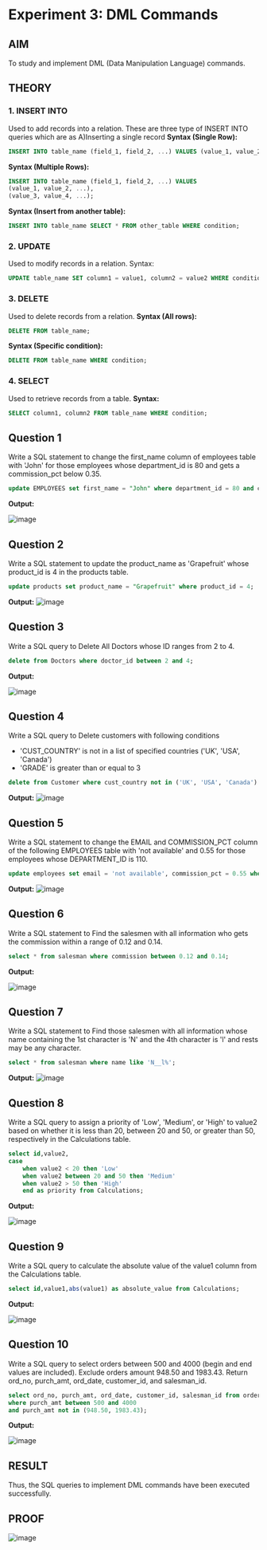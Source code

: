 # Experiment 3: DML Commands

## AIM
To study and implement DML (Data Manipulation Language) commands.

## THEORY

### 1. INSERT INTO
Used to add records into a relation.
These are three type of INSERT INTO queries which are as
A)Inserting a single record
**Syntax (Single Row):**
```sql
INSERT INTO table_name (field_1, field_2, ...) VALUES (value_1, value_2, ...);
```
**Syntax (Multiple Rows):**
```sql
INSERT INTO table_name (field_1, field_2, ...) VALUES
(value_1, value_2, ...),
(value_3, value_4, ...);
```
**Syntax (Insert from another table):**
```sql
INSERT INTO table_name SELECT * FROM other_table WHERE condition;
```
### 2. UPDATE
Used to modify records in a relation.
Syntax:
```sql
UPDATE table_name SET column1 = value1, column2 = value2 WHERE condition;
```
### 3. DELETE
Used to delete records from a relation.
**Syntax (All rows):**
```sql
DELETE FROM table_name;
```
**Syntax (Specific condition):**
```sql
DELETE FROM table_name WHERE condition;
```
### 4. SELECT
Used to retrieve records from a table.
**Syntax:**
```sql
SELECT column1, column2 FROM table_name WHERE condition;
```
**Question 1**
--
Write a SQL statement to change the first_name column of employees table with 'John' for those employees whose department_id is 80 and gets a commission_pct below 0.35.

```sql
update EMPLOYEES set first_name = "John" where department_id = 80 and commission_pct < .35;
```

**Output:**

![image](https://github.com/user-attachments/assets/246583e1-c637-4b47-a140-a12a6dd53871)

**Question 2**
---
Write a SQL statement to update the product_name as 'Grapefruit' whose product_id is 4 in the products table.

```sql
update products set product_name = "Grapefruit" where product_id = 4;
```

**Output:**
![image](https://github.com/user-attachments/assets/81148570-0140-4836-9dba-24c12d67f032)

**Question 3**
---
Write a SQL query to Delete All Doctors whose ID ranges from 2 to 4.

```sql
delete from Doctors where doctor_id between 2 and 4;
```

**Output:**

![image](https://github.com/user-attachments/assets/44b75600-fdb6-4884-b6c6-b7b8594dc772)

**Question 4**
---
Write a SQL query to Delete customers with following conditions

* 'CUST_COUNTRY' is not in a list of specified countries ('UK', 'USA', 'Canada')
* 'GRADE' is greater than or equal to 3

```sql
delete from Customer where cust_country not in ('UK', 'USA', 'Canada') and grade >= 3
```

**Output:**
![image](https://github.com/user-attachments/assets/0fec7b3c-b4a6-4b1f-bb59-0f6250acfd44)

**Question 5**
---
Write a SQL statement to change the EMAIL and COMMISSION_PCT column of the following EMPLOYEES table with 'not available' and 0.55 for those employees whose DEPARTMENT_ID is 110.

```sql
update employees set email = 'not available', commission_pct = 0.55 where department_id=110;
```

**Output:**
![image](https://github.com/user-attachments/assets/4d3b0c1f-5fc2-4bac-ae8e-2e8babd8a526)


**Question 6**
---
Write a SQL statement to Find the salesmen with all information who gets the commission within a range of 0.12 and 0.14.

```sql
select * from salesman where commission between 0.12 and 0.14;
```

**Output:**

![image](https://github.com/user-attachments/assets/c216330a-e369-4dc1-8b89-2b9fe0235e8b)

**Question 7**
---
Write a SQL statement to Find those salesmen with all information whose name containing the 1st character is 'N' and the 4th character is 'l' and rests may be any character.

```sql
select * from salesman where name like 'N__l%';
```

**Output:**
![image](https://github.com/user-attachments/assets/65d2e588-ff0e-436e-852a-298a79abc143)

**Question 8**
---
Write a SQL query to assign a priority of 'Low', 'Medium', or 'High' to value2 based on whether it is less than 20, between 20 and 50, or greater than 50, respectively in the Calculations table.

```sql
select id,value2, 
case
    when value2 < 20 then 'Low'
    when value2 between 20 and 50 then 'Medium'
    when value2 > 50 then 'High'
    end as priority from Calculations;
```

**Output:**

![image](https://github.com/user-attachments/assets/ae61d350-fc6d-4178-b037-c1f823dda408)

**Question 9**
---
Write a SQL query to calculate the absolute value of the value1 column from the Calculations table.

```sql
select id,value1,abs(value1) as absolute_value from Calculations;
```

**Output:**

![image](https://github.com/user-attachments/assets/5a12a686-465e-4ace-84b9-7261faed914c)


**Question 10**
---
Write a SQL query to select orders between 500 and 4000 (begin and end values are included). Exclude orders amount 948.50 and 1983.43. Return ord_no, purch_amt, ord_date, customer_id, and salesman_id.

```sql
select ord_no, purch_amt, ord_date, customer_id, salesman_id from orders 
where purch_amt between 500 and 4000
and purch_amt not in (948.50, 1983.43);
```

**Output:**

![image](https://github.com/user-attachments/assets/297e3a2c-befd-44bb-9859-e49167733639)

## RESULT
Thus, the SQL queries to implement DML commands have been executed successfully.

## PROOF
![image](https://github.com/user-attachments/assets/16d20e12-d446-424d-890b-965a58e34af0)
